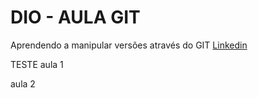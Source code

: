 
# DIO - AULA GIT

Aprendendo a manipular versões através do GIT
[Linkedin](https://www.linkedin.com/in/jo%C3%A3o-pivetta-70015792/)


TESTE
aula 1

aula 2
